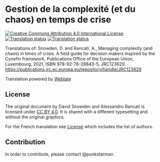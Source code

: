 # Gestion de la complexité (et du chaos) en temps de crise

[![Creative Commons Attribution 4.0 International License](https://i.creativecommons.org/l/by/4.0/88x31.png)](http://creativecommons.org/licenses/by/4.0/)
[![Translation status](https://hosted.weblate.org/widget/cynefin-eu-field-guide/document/fr/88x31-grey.png)](https://hosted.weblate.org/engage/cynefin-eu-field-guide/-/fr/)
[![Translation status](https://hosted.weblate.org/widget/cynefin-eu-field-guide/document/uk/88x31-grey.png)](https://hosted.weblate.org/engage/cynefin-eu-field-guide/-/uk/)


Translations of:
Snowden, D. and Rancati, A., Managing complexity (and chaos) in times of crisis. A field guide for decision makers inspired by the Cynefin framework, Publications Office of the European Union, Luxembourg, 2021, ISBN 978-92-76-28843-5, JRC123629. https://publications.jrc.ec.europa.eu/repository/handle/JRC123629

Translation powered by [Weblate](https://hosted.weblate.org/engage/cynefin-eu-field-guide/)

## License

The original document by David Snowden and Alessandro Rancati is licensed under [CC BY 4.0](https://creativecommons.org/licenses/by/4.0/). It is shared with a different typesetting and without the original graphics.

For the French translation see [License](LICENSE.md) which includes the list of authors.

## Contribution

In order to contribute, please contact @punkstarman.
